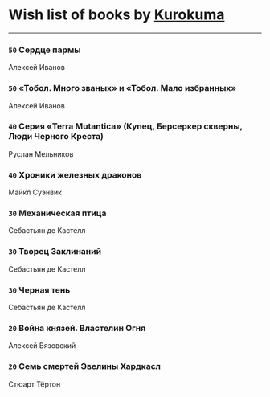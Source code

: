 # Wish list of books by [Kurokuma](https://plus.google.com/114867625557587940583)
---

### `50` Сердце пармы
Алексей Иванов

### `50` «Тобол. Много званых» и «Тобол. Мало избранных»
Алексей Иванов

### `40` Серия «Terra Mutantica» (Купец, Берсеркер скверны, Люди Черного Креста)
Руслан Мельников

### `40` Хроники железных драконов
Майкл Суэнвик

### `30` Механическая птица
Себастьян де Кастелл

### `30` Творец Заклинаний
Себастьян де Кастелл

### `30` Черная тень
Себастьян де Кастелл

### `20` Война князей. Властелин Огня
Алексей Вязовский

### `20` Семь смертей Эвелины Хардкасл
Стюарт Тёртон


